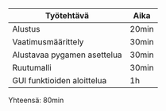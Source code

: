 
| Työtehtävä                  | Aika  |
|-----------------------------|-------|
| Alustus                     | 20min |
| Vaatimusmäärittely          | 30min |
| Alustavaa pygamen asettelua | 30min |
| Ruutumalli                  | 30min |
| GUI funktioiden aloittelua  | 1h    |

Yhteensä: 80min
